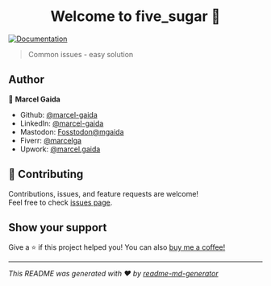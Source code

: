 <h1 align="center">Welcome to five_sugar 👋</h1>
<p>
  <a href="https://github.com/marcel-gaida/five_sugar" target="_blank">
    <img alt="Documentation" src="https://img.shields.io/badge/documentation-yes-brightgreen.svg" />
  </a>
</p>


> Common issues - easy solution

## Author

👤 **Marcel Gaida**

* Github: [@marcel-gaida](https://github.com/marcel-gaida)
* LinkedIn: [@marcel-gaida](https://linkedin.com/in/marcel-gaida)
* Mastodon: [Fosstodon@mgaida](https://fosstodon.org/@mgaida)
* Fiverr: [@marcelga](https://www.fiverr.com/marcelga)
* Upwork: [@marcel.gaida](https://www.upwork.com/freelancers/~01f95c293d9fbe9529)

## 🤝 Contributing

Contributions, issues, and feature requests are welcome!<br />Feel free to check [issues page](https://github.com/marcel-gaida/five_sugar/issues). 

## Show your support

Give a ⭐️ if this project helped you!
You can also [buy me a coffee!](https://www.buymeacoffee.com/gaidamarcel)




***

_This README was generated with ❤️ by [readme-md-generator](https://github.com/kefranabg/readme-md-generator)_
